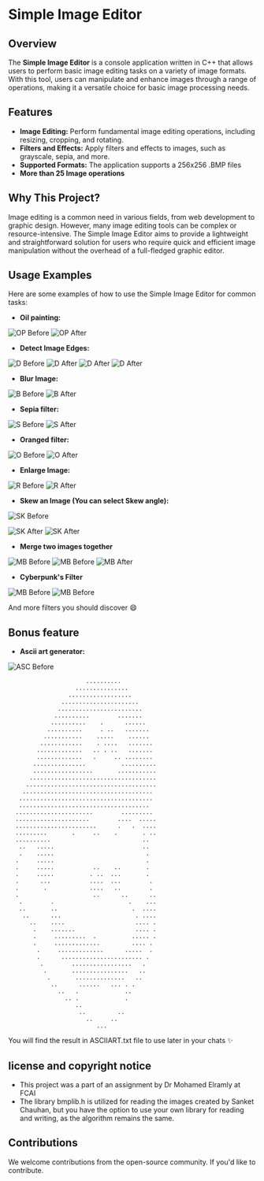 # Simple Image Editor

## Overview

The **Simple Image Editor** is a console application written in C++ that allows users to perform basic image editing tasks on a variety of image formats. With this tool, users can manipulate and enhance images through a range of operations, making it a versatile choice for basic image processing needs.

## Features

- **Image Editing:** Perform fundamental image editing operations, including resizing, cropping, and rotating.
- **Filters and Effects:** Apply filters and effects to images, such as grayscale, sepia, and more.
- **Supported Formats:** The application supports a 256x256 .BMP files
- **More than 25 Image operations**

## Why This Project?

Image editing is a common need in various fields, from web development to graphic design. However, many image editing tools can be complex or resource-intensive. The Simple Image Editor aims to provide a lightweight and straightforward solution for users who require quick and efficient image manipulation without the overhead of a full-fledged graphic editor.

## Usage Examples

Here are some examples of how to use the Simple Image Editor for common tasks:

- **Oil painting:**


![OP Before](https://i.ibb.co/wctBmdp/nature.png) ![OP After](https://i.ibb.co/z80dmWW/epqvpeqj.png)




- **Detect Image Edges:**


![D Before](https://i.ibb.co/tHW9NJ4/boy.png) ![D After](https://i.ibb.co/TcD7whm/hcwjkchkc.png)
![D After](https://i.ibb.co/RTLSGq8/inkedd.png) ![D After](https://i.ibb.co/x2hxwvF/egeg.png)




- **Blur Image:**


![B Before](https://i.ibb.co/tHW9NJ4/boy.png) ![B After](https://i.ibb.co/GW1wjKq/bluredd.png)


- **Sepia filter:**


![S Before](https://i.ibb.co/wctBmdp/nature.png) ![S After](https://i.ibb.co/Xkt6MqG/mkfeqmkeqf.png)


- **Oranged filter:**


![O Before](https://i.ibb.co/wctBmdp/nature.png) ![O After](https://i.ibb.co/SxKvKGb/lkmefwf.png)


- **Enlarge Image:**

![R Before](https://i.ibb.co/tHW9NJ4/boy.png) ![R After](https://i.ibb.co/pWs7K7r/boye.png)


- **Skew an Image (You can select Skew angle):**

![SK Before](https://i.ibb.co/tHW9NJ4/boy.png) 


![SK After](https://i.ibb.co/qgggvSr/wgjwrjg.png) ![SK After](https://i.ibb.co/pzt5ybV/rvkwkrv.png)


- **Merge two images together** 


![MB Before](https://i.ibb.co/tHW9NJ4/boy.png)
![MB Before](https://i.ibb.co/wctBmdp/nature.png)
![MB After](https://i.ibb.co/hmnRv2z/mixed.png)



- **Cyberpunk's Filter** 



![MB Before](https://i.ibb.co/tHW9NJ4/boy.png)
![MB Before](https://i.ibb.co/DrHbjN4/bunk.png)





And more filters you should discover :smile: 

## Bonus feature 

- **Ascii art generator:**


 ![ASC Before](https://i.ibb.co/Sr8Lr22/mario.png) 

 

                                                      
                          ..........                  
                       ...............                
                     ..................               
                   ......................             
                  ........................            
                 ..........        .......            
                ..........    .      ......           
               ..........     . ..   .......          
              ...........    .....    ......          
             ............    . ....   .......         
            .............   .. . ..   .......         
            .............   .     .. ........         
           ...............          ..........        
           .................       ...........        
          ....................................        
         .....................................        
        .....................................         
       ......................................         
       .....................................          
      ......................        .........         
      .....................        ....  .....        
      .......................      .   .  ....        
      .........       .     ..    .       . ..        
      ..........                          ..          
       ..   .....                         ..          
       .    .....                          .          
      .     .....                          .          
      .     .....           ..    ..       .          
      .     .....          . ..  ...       .          
      .      ...           ....  ...        .         
      .       .            ....   ..        .         
      .                     ..      ..      ..        
       .        .                     .    ...        
       ..       ..                     .  ....        
        ..      ...                     . ....        
          ..    ....                    .... .        
           .    .......                 .... .        
           .     .........  .          ..... .        
           .     .............         .... .         
            .     .............      .....  .         
            .      ....................... .          
             .        .................   .           
              .       ................   ..           
               .       ..............   ..            
                ..      ......   ... . .              
                  ..   .             ..               
                    .. .             .                
                       ..                             
                        ..         ..                 
                          ..     ..                   
                             ...                      








You will find the result in ASCIIART.txt file to use later in your chats :sparkles:



## license and copyright notice

- This project was a part of an assignment by Dr Mohamed Elramly at FCAI
- The library bmplib.h is utilized for reading the images created by Sanket Chauhan, but you have the option to use your own library for reading and writing, as the algorithm remains the same.
      



## Contributions

We welcome contributions from the open-source community. If you'd like to contribute.
